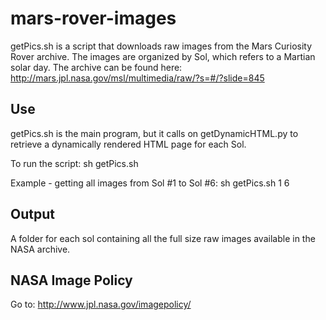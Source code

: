 mars-rover-images
=================

getPics.sh is a script that downloads raw images from the Mars Curiosity Rover archive. The images are organized by Sol, which refers to a Martian solar day. 
The archive can be found here: http://mars.jpl.nasa.gov/msl/multimedia/raw/?s=#/?slide=845

Use
-------
getPics.sh is the main program, but it calls on getDynamicHTML.py to retrieve a dynamically rendered HTML page for each Sol.

To run the script:
  sh getPics.sh <starting sol number> <ending sol number>
  
Example - getting all images from Sol #1 to Sol #6:
  sh getPics.sh 1 6

Output
-------
A folder for each sol containing all the full size raw images available in the NASA archive. 

NASA Image Policy
-------
Go to: http://www.jpl.nasa.gov/imagepolicy/





